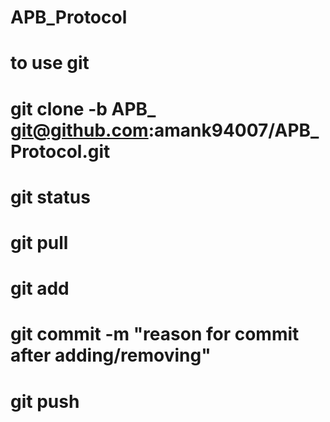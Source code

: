 # APB_Protocol
# to use git 
  # git clone -b APB_<username> git@github.com:amank94007/APB_Protocol.git
  # git status
  # git pull
  # git add <filename>
  # git commit -m "reason for commit after adding/removing"
  # git push
